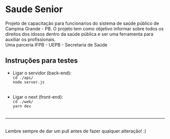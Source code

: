 # Saude Senior
Projeto de capacitação para funcionarios do sistema de saúde público de Campina Grande - PB.
O projeto tem como objetivo informar sobre todos os direitos dos idosos dentro da saúde pública e ser uma ferramenta para auxiliar os profissionais.
<br/>
Uma parceria IFPB - UEPB - Secretaria de Saúde
<br/>
## Instruções para testes
- Ligar o servidor (back-end):
    <br/>
    ``` cd ./api/ ```
    <br/>
    ``` node server.js ```
<br/><br/>

- Ligar o next (front-end):
    <br/>
    ``` cd ./web/ ```
    <br/>
    ``` yarn dev ```
<br/><br/>
---
<br/>
Lembre sempre de dar um pull antes de fazer qualquer alteração! :)
